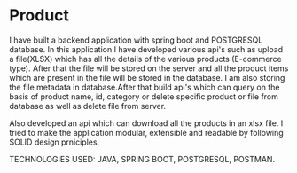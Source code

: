 # Product

I have built a backend application with spring boot and POSTGRESQL database. In this application I have developed various api's such as upload a file(XLSX) which has all the details
of the various products (E-commerce type). After that the file will be stored on the server and all the product items which are present in the file will be stored in the database.
I am also storing the file metadata in database.After that build api's which can query on the basis of product name, id, category or delete specific product or file from database as well as delete file from server.

Also developed an api which can download all the products in an xlsx file. I tried to make the application modular, extensible and readable by following SOLID design prniciples.

TECHNOLOGIES USED: JAVA, SPRING BOOT, POSTGRESQL, POSTMAN.
